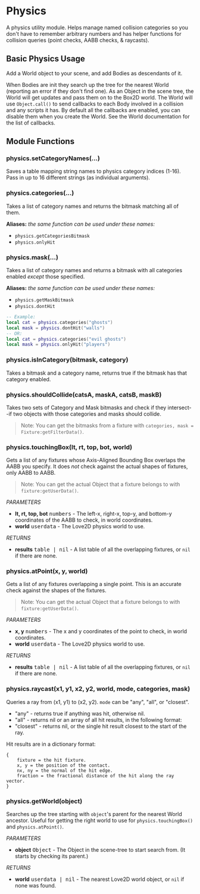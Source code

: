 Physics
=======

A physics utility module. Helps manage named collision categories so you don't have to remember arbitrary numbers and has helper functions for collision queries (point checks, AABB checks, & raycasts).

Basic Physics Usage
-------------------

Add a World object to your scene, and add Bodies as descendants of it.

When Bodies are init they search up the tree for the nearest World (reporting an error if they don't find one). As an Object in the scene tree, the World will get updates and pass them on to the Box2D world. The World will use `Object.call()` to send callbacks to each Body involved in a collision and any scripts it has. By default all the callbacks are enabled, you can disable them when you create the World. See the World documentation for the list of callbacks.

Module Functions
----------------

### physics.setCategoryNames(...)
Saves a table mapping string names to physics category indices (1-16). Pass in up to 16 different strings (as individual arguments).

### physics.categories(...)
Takes a list of category names and returns the bitmask matching all of them.

__Aliases:__ _the same function can be used under these names:_
* `physics.getCategoriesBitmask`
* `physics.onlyHit`

### physics.mask(...)
Takes a list of category names and returns a bitmask with all categories enabled _except_ those specified.

__Aliases:__ _the same function can be used under these names:_
* `physics.getMaskBitmask`
* `physics.dontHit`

```lua
-- Example:
local cat = physics.categories("ghosts")
local mask = physics.dontHit("walls")
-- OR:
local cat = physics.categories("evil ghosts")
local mask = physics.onlyHit("players")
```

### physics.isInCategory(bitmask, category)
Takes a bitmask and a category name, returns true if the bitmask has that category enabled.

### physics.shouldCollide(catsA, maskA, catsB, maskB)
Takes two sets of Category and Mask bitmasks and check if they intersect--if two objects with those categories and masks should collide.

> Note: You can get the bitmasks from a fixture with
`categories, mask = Fixture:getFilterData()`.

### physics.touchingBox(lt, rt, top, bot, world)
Gets a list of any fixtures whose Axis-Aligned Bounding Box overlaps the AABB you specify. It does _not_ check against the actual shapes of fixtures, only AABB to AABB.
> Note: You can get the actual Object that a fixture belongs to with `fixture:getUserData()`.

_PARAMETERS_
* __lt, rt, top, bot__ <kbd>numbers</kbd> - The left-x, right-x, top-y, and bottom-y coordinates of the AABB to check, in world coordinates.
* __world__ <kbd>userdata</kbd> - The Love2D physics world to use.

_RETURNS_
* __results__ <kbd>table | nil</kbd> - A list table of all the overlapping fixtures, or `nil` if there are none.

### physics.atPoint(x, y, world)
Gets a list of any fixtures overlapping a single point. This is an accurate check against the shapes of the fixtures.
> Note: You can get the actual Object that a fixture belongs to with `fixture:getUserData()`.

_PARAMETERS_
* __x, y__ <kbd>numbers</kbd> - The x and y coordinates of the point to check, in world coordinates.
* __world__ <kbd>userdata</kbd> - The Love2D physics world to use.

_RETURNS_
* __results__ <kbd>table | nil</kbd> - A list table of all the overlapping fixtures, or `nil` if there are none.

### physics.raycast(x1, y1, x2, y2, world, mode, categories, mask)
Queries a ray from (x1, y1) to (x2, y2). `mode` can be "any", "all", or "closest".

* "any" - returns true if anything was hit, otherwise nil.
* "all" - returns nil or an array of all hit results, in the following format:
* "closest" - returns nil, or the single hit result closest to the start of the ray.

Hit results are in a dictionary format:
```
{
	fixture = the hit fixture.
	x, y = the position of the contact.
	nx, ny = the normal of the hit edge.
	fraction = the fractional distance of the hit along the ray vector.
}
```

### physics.getWorld(object)
Searches up the tree starting with `object`'s parent for the nearest World ancestor. Useful for getting the right world to use for `physics.touchingBox()` and `physics.atPoint()`.

_PARAMETERS_
* __object__ <kbd>Object</kbd> - The Object in the scene-tree to start search from. (It starts by checking its parent.)

_RETURNS_
* __world__ <kbd>userdata | nil</kbd> - The nearest Love2D world object, or `nil` if none was found.
